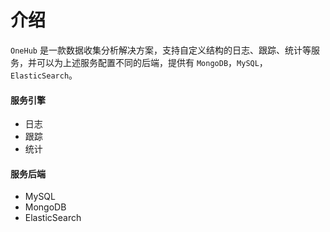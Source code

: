 # 介绍

`OneHub` 是一款数据收集分析解决方案，支持自定义结构的日志、跟踪、统计等服务，并可以为上述服务配置不同的后端，提供有 `MongoDB`，`MySQL`，`ElasticSearch`。

#### 服务引擎

* 日志
* 跟踪
* 统计

#### 服务后端

* MySQL
* MongoDB
* ElasticSearch